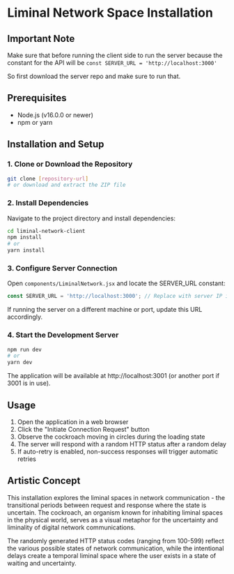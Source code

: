 # Liminal Network Space Installation

## Important Note

Make sure that before running the client side to run the server because the constant for the API will be `const SERVER_URL = 'http://localhost:3000'`

So first download the server repo and make sure to run that.

## Prerequisites

* Node.js (v16.0.0 or newer)
* npm or yarn

## Installation and Setup

### 1. Clone or Download the Repository

```bash
git clone [repository-url]
# or download and extract the ZIP file
```

### 2. Install Dependencies

Navigate to the project directory and install dependencies:

```bash
cd liminal-network-client
npm install
# or
yarn install
```

### 3. Configure Server Connection

Open `components/LiminalNetwork.jsx` and locate the SERVER_URL constant:

```javascript
const SERVER_URL = 'http://localhost:3000'; // Replace with server IP if needed
```

If running the server on a different machine or port, update this URL accordingly.

### 4. Start the Development Server

```bash
npm run dev
# or
yarn dev
```

The application will be available at http://localhost:3001 (or another port if 3001 is in use).

## Usage

1. Open the application in a web browser
2. Click the "Initiate Connection Request" button
3. Observe the cockroach moving in circles during the loading state
4. The server will respond with a random HTTP status after a random delay
5. If auto-retry is enabled, non-success responses will trigger automatic retries

## Artistic Concept

This installation explores the liminal spaces in network communication - the transitional periods between request and response where the state is uncertain. The cockroach, an organism known for inhabiting liminal spaces in the physical world, serves as a visual metaphor for the uncertainty and liminality of digital network communications.

The randomly generated HTTP status codes (ranging from 100-599) reflect the various possible states of network communication, while the intentional delays create a temporal liminal space where the user exists in a state of waiting and uncertainty.

